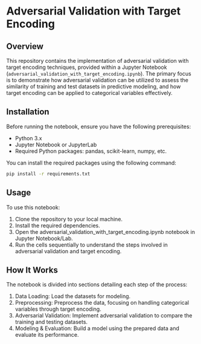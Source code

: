 # Adversarial Validation with Target Encoding

## Overview
This repository contains the implementation of adversarial validation with target encoding techniques, provided within a Jupyter Notebook (`adversarial_validation_with_target_encoding.ipynb`). The primary focus is to demonstrate how adversarial validation can be utilized to assess the similarity of training and test datasets in predictive modeling, and how target encoding can be applied to categorical variables effectively.

## Installation
Before running the notebook, ensure you have the following prerequisites:
- Python 3.x
- Jupyter Notebook or JupyterLab
- Required Python packages: pandas, scikit-learn, numpy, etc.

You can install the required packages using the following command:

```bash
pip install -r requirements.txt
```

## Usage
To use this notebook:

1. Clone the repository to your local machine.
2. Install the required dependencies.
3. Open the adversarial_validation_with_target_encoding.ipynb notebook in Jupyter Notebook/Lab.
4. Run the cells sequentially to understand the steps involved in adversarial validation and target encoding.


## How It Works
The notebook is divided into sections detailing each step of the process:

1. Data Loading: Load the datasets for modeling.
2. Preprocessing: Preprocess the data, focusing on handling categorical variables through target encoding.
3. Adversarial Validation: Implement adversarial validation to compare the training and testing datasets.
4. Modeling & Evaluation: Build a model using the prepared data and evaluate its performance.